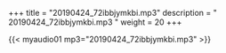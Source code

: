 +++
title = "20190424_72ibbjymkbi.mp3"
description = " 20190424_72ibbjymkbi.mp3 "
weight = 20
+++

{{< myaudio01 mp3="20190424_72ibbjymkbi.mp3" >}}

